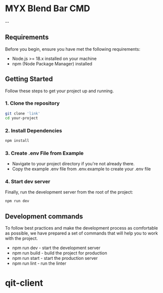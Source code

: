 # MYX Blend Bar CMD

--

## Requirements

Before you begin, ensure you have met the following requirements:

- Node.js >= 18.x installed on your machine
- npm (Node Package Manager) installed

## Getting Started

Follow these steps to get your project up and running.

### 1. Clone the repository

```bash
git clone 'link'
cd your-project
```

### 2. Install Dependencies

```bash
npm install

```

### 3. Create .env File from Example

- Navigate to your project directory if you're not already there.
- Copy the example .env file from .env.example to create your .env file

### 4. Start dev server

Finally, run the development server from the root of the project:

```bash
npm run dev

```

## Development commands

To follow best practices and make the development process as comfortable as possible, we have prepared a set of commands that will help you to work with the project.

- npm run dev - start the development server
- npm run build - build the project for production
- npm run start - start the production server
- npm run lint - run the linter
# qit-client
